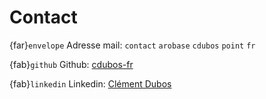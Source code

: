 # Contact

{far}`envelope` Adresse mail: `contact` `arobase` `cdubos` `point` `fr`

{fab}`github` Github: [cdubos-fr](https://github.com/cdubos-fr)

{fab}`linkedin` Linkedin: [Clément Dubos](https://www.linkedin.com/in/%F0%9F%92%BBcl%C3%A9ment-dubos-707747a5)
